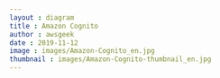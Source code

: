 ```yaml
---
layout : diagram
title : Amazon Cognito
author : awsgeek
date : 2019-11-12
image : images/Amazon-Cognito_en.jpg
thumbnail : images/Amazon-Cognito-thumbnail_en.jpg
---
```

